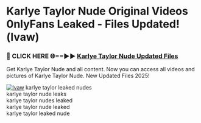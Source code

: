 # Karlye Taylor Nude Original Videos 0nlyFans Leaked - Files Updated! (lvaw)

<h3>🔴 CLICK HERE 🌐==►► <a href="https://tinyurl.com/4mcuefdz" rel="nofollow">Karlye Taylor Nude Updated Files</a></h3>

Get Karlye Taylor Nude and all content. Now you can access all videos and pictures of Karlye Taylor Nude. New Updated Files 2025!

[![lvaw](https://i.imgur.com/StAQSOY.gif)](https://tinyurl.com/4mcuefdz)
karlye taylor leaked nudes<br>
karlye taylor nude leaks<br>
karlye taylor nudes leaked<br>
karlye taylor nude leaked<br>
karlye taylor leaked nude